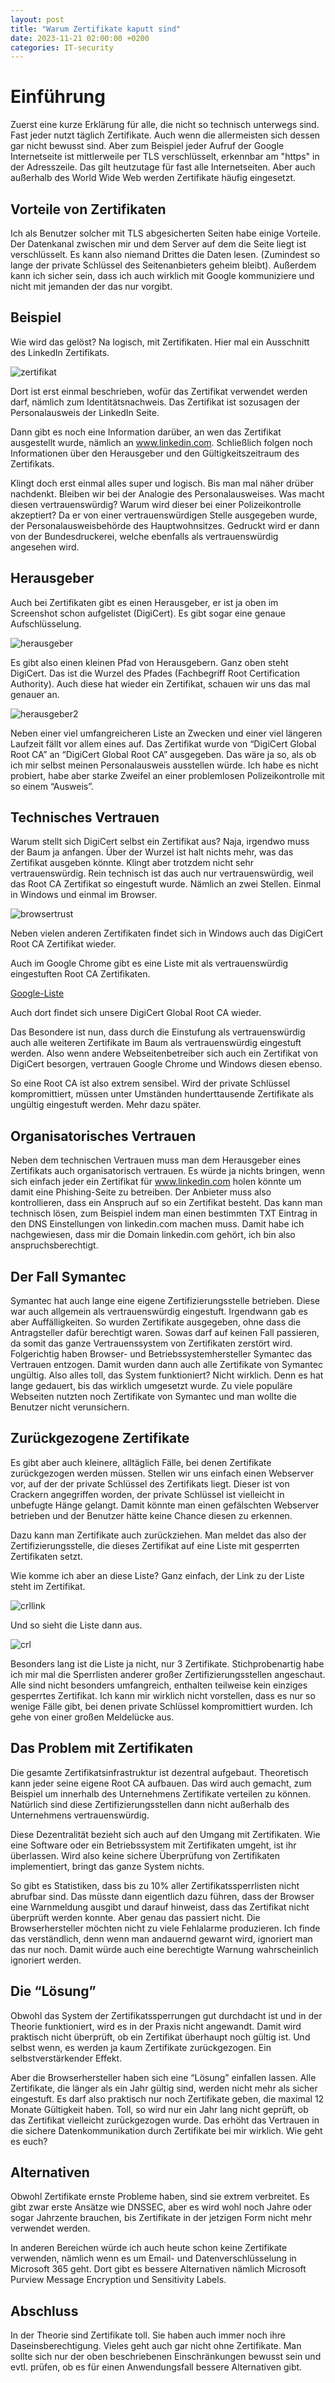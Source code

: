 ```yaml
---
layout: post
title: "Warum Zertifikate kaputt sind"
date: 2023-11-21 02:00:00 +0200
categories: IT-security
---
```


# Einführung

Zuerst eine kurze Erklärung für alle, die nicht so technisch unterwegs sind.
Fast jeder nutzt täglich Zertifikate. Auch wenn die allermeisten sich dessen
gar nicht bewusst sind. Aber zum Beispiel jeder Aufruf der Google Internetseite ist
mittlerweile per TLS verschlüsselt, erkennbar am "https" in der Adresszeile.
Das gilt heutzutage für fast alle Internetseiten. Aber auch außerhalb des World
Wide Web werden Zertifikate häufig eingesetzt.

## Vorteile von Zertifikaten

Ich als Benutzer solcher mit TLS abgesicherten Seiten habe einige Vorteile.
Der Datenkanal zwischen mir und dem Server auf dem die Seite liegt ist
verschlüsselt. Es kann also niemand Drittes die Daten lesen. (Zumindest so
lange der private Schlüssel des Seitenanbieters geheim bleibt). Außerdem kann
ich sicher sein, dass ich auch wirklich mit Google kommuniziere und nicht mit
jemanden der das nur vorgibt.

## Beispiel

Wie wird das gelöst? Na logisch, mit Zertifikaten.
Hier mal ein Ausschnitt des LinkedIn Zertifikats.

![zertifikat](/assets/images/2023-11-21/zertifikat.png)

Dort ist erst einmal beschrieben, wofür das Zertifikat verwendet werden darf,
nämlich zum Identitätsnachweis. Das Zertifikat ist sozusagen der Personalausweis
der LinkedIn Seite.

Dann gibt es noch eine Information darüber, an wen das Zertifikat ausgestellt
wurde, nämlich an www.linkedin.com. Schließlich folgen noch Informationen über
den Herausgeber und den Gültigkeitszeitraum des Zertifikats.

Klingt doch erst einmal alles super und logisch. Bis man mal näher drüber
nachdenkt. Bleiben wir bei der Analogie des Personalausweises. Was macht diesen
vertrauenswürdig? Warum wird dieser bei einer Polizeikontrolle akzeptiert? Da er
von einer vertrauenswürdigen Stelle ausgegeben wurde, der Personalausweisbehörde
des Hauptwohnsitzes. Gedruckt wird er dann von der Bundesdruckerei, welche
ebenfalls als vertrauenswürdig angesehen wird.

## Herausgeber

Auch bei Zertifikaten gibt es einen Herausgeber, er ist ja oben im Screenshot
schon aufgelistet (DigiCert). Es gibt sogar eine genaue Aufschlüsselung.

![herausgeber](/assets/images/2023-11-21/herausgeber.png)

Es gibt also einen kleinen Pfad von Herausgebern. Ganz oben steht DigiCert. Das
ist die Wurzel des Pfades (Fachbegriff Root Certification Authority). Auch diese
hat wieder ein Zertifikat, schauen wir uns das mal genauer an.

![herausgeber2](/assets/images/2023-11-21/herausgeber2.png)

Neben einer viel umfangreicheren Liste an Zwecken und einer viel längeren
Laufzeit fällt vor allem eines auf. Das Zertifikat wurde von
“DigiCert Global Root CA” an “DigiCert Global Root CA” ausgegeben. Das wäre ja
so, als ob ich mir selbst meinen Personalausweis ausstellen würde. Ich habe es
nicht probiert, habe aber starke Zweifel an einer problemlosen Polizeikontrolle
mit so einem “Ausweis”.

## Technisches Vertrauen

Warum stellt sich DigiCert selbst ein Zertifikat aus? Naja, irgendwo muss der
Baum ja anfangen. Über der Wurzel ist halt nichts mehr, was das Zertifikat
ausgeben könnte. Klingt aber trotzdem nicht sehr vertrauenswürdig. Rein
technisch ist das auch nur vertrauenswürdig, weil das Root CA Zertifikat so
eingestuft wurde. Nämlich an zwei Stellen. Einmal in Windows und einmal im
Browser.

![browsertrust](/assets/images/2023-11-21/browsertrust.png)

Neben vielen anderen Zertifikaten findet sich in Windows auch
das DigiCert Root CA Zertifikat wieder.

Auch im Google Chrome gibt es eine Liste mit als vertrauenswürdig
eingestuften Root CA Zertifikaten.

[Google-Liste](https://docs.google.com/spreadsheets/d/e/2PACX-1vQ7Jtb4NxCSaEtCaisz2u3NQZcHejDUjI3Q-utBnL-C5E7w4crv6QZ9GRDb2bFGbLgUQsgQyF0Y8eoN/pubhtml)

Auch dort findet sich unsere DigiCert Global Root CA wieder.

Das Besondere ist nun, dass durch die Einstufung als vertrauenswürdig auch alle
weiteren Zertifikate im Baum als vertrauenswürdig eingestuft werden. Also wenn
andere Webseitenbetreiber sich auch ein Zertifikat von DigiCert besorgen,
vertrauen Google Chrome und Windows diesen ebenso.

So eine Root CA ist also extrem sensibel. Wird der private Schlüssel
kompromittiert, müssen unter Umständen hunderttausende Zertifikate als
ungültig eingestuft werden. Mehr dazu später.

## Organisatorisches Vertrauen

Neben dem technischen Vertrauen muss man dem Herausgeber eines Zertifikats auch
organisatorisch vertrauen. Es würde ja nichts bringen, wenn sich einfach jeder
ein Zertifikat für www.linkedin.com holen könnte um damit eine Phishing-Seite zu
betreiben. Der Anbieter muss also kontrollieren, dass ein Anspruch auf so ein
Zertifikat besteht. Das kann man technisch lösen, zum Beispiel indem man einen
bestimmten TXT Eintrag in den DNS Einstellungen von linkedin.com machen muss.
Damit habe ich nachgewiesen, dass mir die Domain linkedin.com gehört, ich bin
also anspruchsberechtigt.

## Der Fall Symantec

Symantec hat auch lange eine eigene Zertifizierungsstelle betrieben. Diese war
auch allgemein als vertrauenswürdig eingestuft. Irgendwann gab es aber
Auffälligkeiten. So wurden Zertifikate ausgegeben, ohne dass die Antragsteller
dafür berechtigt waren. Sowas darf auf keinen Fall passieren, da somit das ganze
Vertrauenssystem von Zertifikaten zerstört wird. Folgerichtig haben Browser- und
Betriebssystemhersteller Symantec das Vertrauen entzogen. Damit wurden dann auch
alle Zertifikate von Symantec ungültig. Also alles toll, das System
funktioniert? Nicht wirklich. Denn es hat lange gedauert, bis das wirklich
umgesetzt wurde. Zu viele populäre Webseiten nutzten noch Zertifikate von
Symantec und man wollte die Benutzer nicht verunsichern.

## Zurückgezogene Zertifikate

Es gibt aber auch kleinere, alltäglich Fälle, bei denen Zertifikate
zurückgezogen werden müssen. Stellen wir uns einfach einen Webserver vor, auf
der der private Schlüssel des Zertifikats liegt. Dieser ist von Crackern
angegriffen worden, der private Schlüssel ist vielleicht in unbefugte Hänge
gelangt. Damit könnte man einen gefälschten Webserver betrieben und der Benutzer
hätte keine Chance diesen zu erkennen.

Dazu kann man Zertifikate auch zurückziehen. Man meldet das also der
Zertifizierungsstelle, die dieses Zertifikat auf eine Liste mit gesperrten
Zertifikaten setzt.

Wie komme ich aber an diese Liste? Ganz einfach, der Link zu der Liste steht im
Zertifikat.

![crllink](/assets/images/2023-11-21/crllink.png)

Und so sieht die Liste dann aus.

![crl](/assets/images/2023-11-21/crl.png)

Besonders lang ist die Liste ja nicht, nur 3 Zertifikate. Stichprobenartig habe
ich mir mal die Sperrlisten anderer großer Zertifizierungsstellen angeschaut.
Alle sind nicht besonders umfangreich, enthalten teilweise kein einziges
gesperrtes Zertifikat. Ich kann mir wirklich nicht vorstellen, dass es nur so
wenige Fälle gibt, bei denen private Schlüssel kompromittiert wurden.
Ich gehe von einer großen Meldelücke aus.

## Das Problem mit Zertifikaten

Die gesamte Zertifikatsinfrastruktur ist dezentral aufgebaut. Theoretisch kann
jeder seine eigene Root CA aufbauen. Das wird auch gemacht, zum Beispiel um
innerhalb des Unternehmens Zertifikate verteilen zu können. Natürlich sind diese
Zertifizierungsstellen dann nicht außerhalb des Unternehmens vertrauenswürdig.

Diese Dezentralität bezieht sich auch auf den Umgang mit Zertifikaten. Wie eine
Software oder ein Betriebssystem mit Zertifikaten umgeht, ist ihr überlassen.
Wird also keine sichere Überprüfung von Zertifikaten implementiert,
bringt das ganze System nichts.

So gibt es Statistiken, dass bis zu 10% aller Zertifikatssperrlisten nicht
abrufbar sind. Das müsste dann eigentlich dazu führen, dass der Browser eine
Warnmeldung ausgibt und darauf hinweist, dass das Zertifikat nicht überprüft
werden konnte. Aber genau das passiert nicht. Die Browserhersteller möchten
nicht zu viele Fehlalarme produzieren. Ich finde das verständlich, denn wenn man
andauernd gewarnt wird, ignoriert man das nur noch. Damit würde auch eine
berechtigte Warnung wahrscheinlich ignoriert werden.

## Die “Lösung”

Obwohl das System der Zertifikatssperrungen gut durchdacht ist und in der
Theorie funktioniert, wird es in der Praxis nicht angewandt. Damit wird
praktisch nicht überprüft, ob ein Zertifikat überhaupt noch gültig ist.
Und selbst wenn, es werden ja kaum Zertifikate zurückgezogen.
Ein selbstverstärkender Effekt.

Aber die Browserhersteller haben sich eine “Lösung” einfallen lassen. Alle
Zertifikate, die länger als ein Jahr gültig sind, werden nicht mehr als sicher
eingestuft. Es darf also praktisch nur noch Zertifikate geben, die maximal 12
Monate Gültigkeit haben. Toll, so wird nur ein Jahr lang nicht geprüft, ob das
Zertifikat vielleicht zurückgezogen wurde. Das erhöht das Vertrauen in die
sichere Datenkommunikation durch Zertifikate bei mir wirklich. Wie geht es euch?

## Alternativen

Obwohl Zertifikate ernste Probleme haben, sind sie extrem verbreitet. Es gibt
zwar erste Ansätze wie DNSSEC, aber es wird wohl noch Jahre oder sogar Jahrzente
brauchen, bis Zertifikate in der jetzigen Form nicht mehr verwendet werden.

In anderen Bereichen würde ich auch heute schon keine Zertifikate verwenden,
nämlich wenn es um Email- und Datenverschlüsselung in Microsoft 365 geht.
Dort gibt es bessere Alternativen nämlich Microsoft Purview Message Encryption
und Sensitivity Labels.

## Abschluss

In der Theorie sind Zertifikate toll. Sie haben auch immer noch ihre
Daseinsberechtigung. Vieles geht auch gar nicht ohne Zertifikate. Man sollte
sich nur der oben beschriebenen Einschränkungen bewusst sein und evtl. prüfen,
ob es für einen Anwendungsfall bessere Alternativen gibt.
